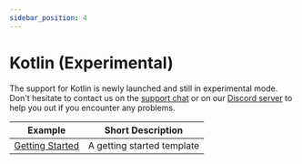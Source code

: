 ```yaml
---
sidebar_position: 4
---
```


# Kotlin (Experimental)

The support for Kotlin is newly launched and still in experimental mode. Don't hesitate to contact us on the [support chat](https://app.genez.io) or on our [Discord server](https://discord.com/invite/uc9H5YKjXv) to help you out if you encounter any problems.

| Example                            | Short Description          |
| ---------------------------------- | -------------------------- |
| [Getting Started](getting-started) | A getting started template |
